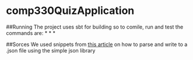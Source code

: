 # comp330QuizApplication
##Running
The project uses sbt for building so to comile, run and test the commands are:
*<sbt compile>
*<sbt run>
*<sbt test>

##Sorces
We used snippets from [this article](https://www.geeksforgeeks.org/parse-json-java/) 
on how to parse and write to a .json file using the simple json library
